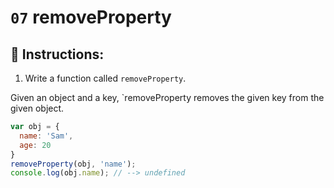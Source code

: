 # `07` removeProperty

## 📝 Instructions:

1. Write a function called `removeProperty`.

Given an object and a key, `removeProperty removes the given key from the given object.

```Javascript
var obj = {
  name: 'Sam',
  age: 20
}
removeProperty(obj, 'name');
console.log(obj.name); // --> undefined
```

